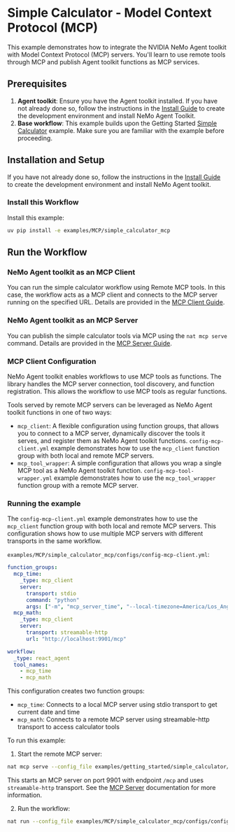 <!--
SPDX-FileCopyrightText: Copyright (c) 2025, NVIDIA CORPORATION & AFFILIATES. All rights reserved.
SPDX-License-Identifier: Apache-2.0

Licensed under the Apache License, Version 2.0 (the "License");
you may not use this file except in compliance with the License.
You may obtain a copy of the License at

http://www.apache.org/licenses/LICENSE-2.0

Unless required by applicable law or agreed to in writing, software
distributed under the License is distributed on an "AS IS" BASIS,
WITHOUT WARRANTIES OR CONDITIONS OF ANY KIND, either express or implied.
See the License for the specific language governing permissions and
limitations under the License.
-->

# Simple Calculator - Model Context Protocol (MCP)

This example demonstrates how to integrate the NVIDIA NeMo Agent toolkit with Model Context Protocol (MCP) servers. You'll learn to use remote tools through MCP and publish Agent toolkit functions as MCP services.

## Prerequisites

1. **Agent toolkit**: Ensure you have the Agent toolkit installed. If you have not already done so, follow the instructions in the [Install Guide](../../../docs/source/quick-start/installing.md#install-from-source) to create the development environment and install NeMo Agent Toolkit.
2. **Base workflow**: This example builds upon the Getting Started [Simple Calculator](../../getting_started/simple_calculator/) example. Make sure you are familiar with the example before proceeding.

## Installation and Setup

If you have not already done so, follow the instructions in the [Install Guide](../../../docs/source/quick-start/installing.md#install-from-source) to create the development environment and install NeMo Agent toolkit.

### Install this Workflow

Install this example:

```bash
uv pip install -e examples/MCP/simple_calculator_mcp
```

## Run the Workflow

### NeMo Agent toolkit as an MCP Client
You can run the simple calculator workflow using Remote MCP tools. In this case, the workflow acts as a MCP client and connects to the MCP server running on the specified URL. Details are provided in the [MCP Client Guide](../../../docs/source/workflows/mcp/mcp-client.md).

### NeMo Agent toolkit as an MCP Server
You can publish the simple calculator tools via MCP using the `nat mcp serve` command. Details are provided in the [MCP Server Guide](../../../docs/source/workflows/mcp/mcp-server.md).


### MCP Client Configuration
NeMo Agent toolkit enables workflows to use MCP tools as functions. The library handles the MCP server connection, tool discovery, and function registration. This allows the workflow to use MCP tools as regular functions.

Tools served by remote MCP servers can be leveraged as NeMo Agent toolkit functions in one of two ways:
- `mcp_client`: A flexible configuration using function groups, that allows you to connect to a MCP server, dynamically discover the tools it serves, and register them as NeMo Agent toolkit functions. `config-mcp-client.yml` example demonstrates how to use the `mcp_client` function group with both local and remote MCP servers.
- `mcp_tool_wrapper`: A simple configuration that allows you wrap a single MCP tool as a NeMo Agent toolkit function. `config-mcp-tool-wrapper.yml` example demonstrates how to use the `mcp_tool_wrapper` function group with a remote MCP server.

### Running the example
The `config-mcp-client.yml` example demonstrates how to use the `mcp_client` function group with both local and remote MCP servers. This configuration shows how to use multiple MCP servers with different transports in the same workflow.

`examples/MCP/simple_calculator_mcp/configs/config-mcp-client.yml`:
```yaml
function_groups:
  mcp_time:
    _type: mcp_client
    server:
      transport: stdio
      command: "python"
      args: ["-m", "mcp_server_time", "--local-timezone=America/Los_Angeles"]
  mcp_math:
    _type: mcp_client
    server:
      transport: streamable-http
      url: "http://localhost:9901/mcp"

workflow:
  _type: react_agent
  tool_names:
    - mcp_time
    - mcp_math
```

This configuration creates two function groups:
- `mcp_time`: Connects to a local MCP server using stdio transport to get current date and time
- `mcp_math`: Connects to a remote MCP server using streamable-http transport to access calculator tools

To run this example:

1. Start the remote MCP server:
```bash
nat mcp serve --config_file examples/getting_started/simple_calculator/configs/config.yml
```
This starts an MCP server on port 9901 with endpoint `/mcp` and uses `streamable-http` transport. See the [MCP Server](../../../docs/source/workflows/mcp/mcp-server.md) documentation for more information.

2. Run the workflow:
```bash
nat run --config_file examples/MCP/simple_calculator_mcp/configs/config-mcp-client.yml --input "Is the product of 2 * 4 greater than the current hour of the day?"
```

